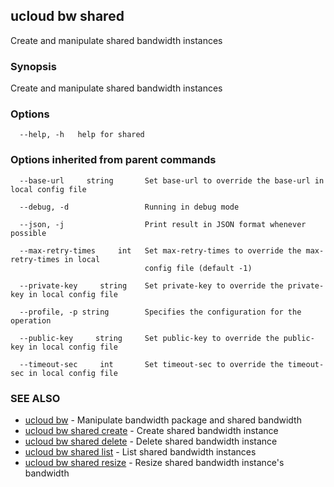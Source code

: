 ## ucloud bw shared

Create and manipulate shared bandwidth instances

### Synopsis

Create and manipulate shared bandwidth instances

### Options

```
  --help, -h   help for shared 

```

### Options inherited from parent commands

```
  --base-url     string       Set base-url to override the base-url in local config file 

  --debug, -d                 Running in debug mode 

  --json, -j                  Print result in JSON format whenever possible 

  --max-retry-times     int   Set max-retry-times to override the max-retry-times in local
                              config file (default -1) 

  --private-key     string    Set private-key to override the private-key in local config file 

  --profile, -p string        Specifies the configuration for the operation 

  --public-key     string     Set public-key to override the public-key in local config file 

  --timeout-sec     int       Set timeout-sec to override the timeout-sec in local config file 

```

### SEE ALSO

* [ucloud bw](cli/cmd/ucloud/bw)	 - Manipulate bandwidth package and shared bandwidth
* [ucloud bw shared create](cli/cmd/ucloud/bw/shared/create)	 - Create shared bandwidth instance
* [ucloud bw shared delete](cli/cmd/ucloud/bw/shared/delete)	 - Delete shared bandwidth instance
* [ucloud bw shared list](cli/cmd/ucloud/bw/shared/list)	 - List shared bandwidth instances
* [ucloud bw shared resize](cli/cmd/ucloud/bw/shared/resize)	 - Resize shared bandwidth instance's bandwidth

